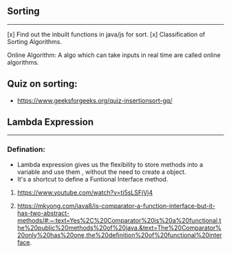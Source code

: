 ##                             Sorting 
-------------------------------------------------------------------------------------------

[x] Find out the inbuilt functions in java/js for sort.
[x] Classification of Sorting Algorithms.


Online Algorithm: A algo which can take inputs in real time are called online algorithms.



## Quiz on sorting:
- https://www.geeksforgeeks.org/quiz-insertionsort-gq/ 


##                           Lambda Expression 
--------------------------------------------------------------------------------------------
### Defination: 
-   Lambda expression gives us the flexibility to store methods into a variable and use them , without the need to create a object. 
-  It's a shortcut to define a Funtional Interface method.

1. https://www.youtube.com/watch?v=tj5sLSFjVj4 

2. https://mkyong.com/java8/is-comparator-a-function-interface-but-it-has-two-abstract-methods/#:~:text=Yes%2C%20Comparator%20is%20a%20functional,the%20public%20methods%20of%20java.&text=The%20Comparator%20only%20has%20one,the%20definition%20of%20functional%20interface. 

